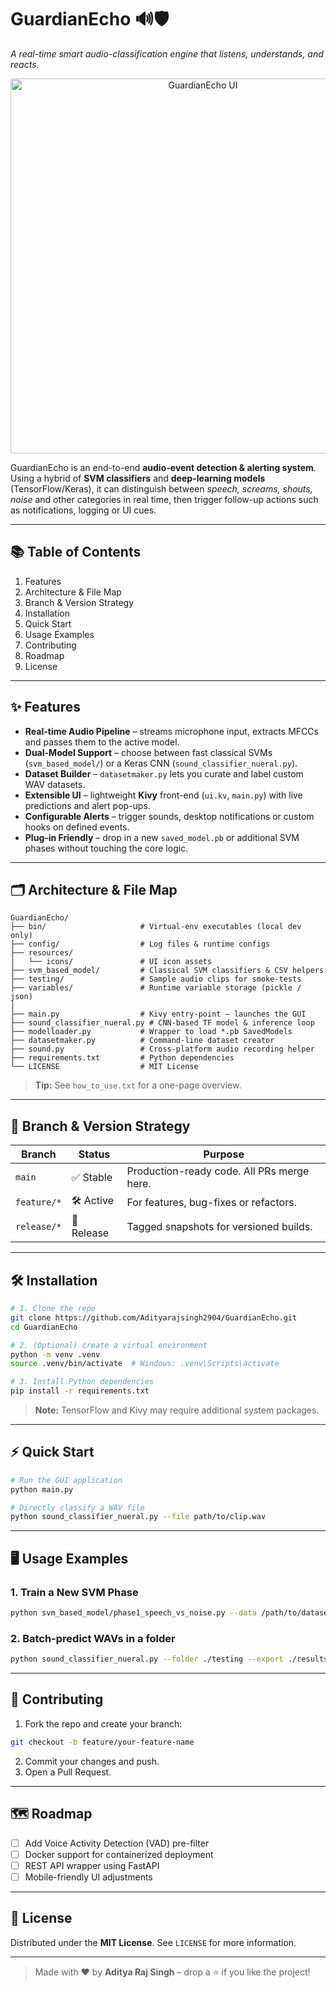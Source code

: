 # GuardianEcho 🔊🛡️

*A real-time smart audio-classification engine that listens, understands, and reacts.*

<p align="center">
  <img src="resources/images/guardian_ui.png" alt="GuardianEcho UI" width="600">
</p>

GuardianEcho is an end-to-end **audio-event detection & alerting system**. Using a hybrid of **SVM classifiers** and **deep-learning models** (TensorFlow/Keras), it can distinguish between *speech, screams, shouts, noise* and other categories in real time, then trigger follow-up actions such as notifications, logging or UI cues.

---

## 📚 Table of Contents

1. Features  
2. Architecture & File Map  
3. Branch & Version Strategy  
4. Installation  
5. Quick Start  
6. Usage Examples  
7. Contributing  
8. Roadmap  
9. License  

---

## ✨ Features

- **Real-time Audio Pipeline** – streams microphone input, extracts MFCCs and passes them to the active model.  
- **Dual-Model Support** – choose between fast classical SVMs (`svm_based_model/`) or a Keras CNN (`sound_classifier_nueral.py`).  
- **Dataset Builder** – `datasetmaker.py` lets you curate and label custom WAV datasets.  
- **Extensible UI** – lightweight **Kivy** front-end (`ui.kv`, `main.py`) with live predictions and alert pop-ups.  
- **Configurable Alerts** – trigger sounds, desktop notifications or custom hooks on defined events.  
- **Plug-in Friendly** – drop in a new `saved_model.pb` or additional SVM phases without touching the core logic.  

---

## 🗂️ Architecture & File Map

```text
GuardianEcho/
├── bin/                     # Virtual-env executables (local dev only)
├── config/                  # Log files & runtime configs
├── resources/
│   └── icons/               # UI icon assets
├── svm_based_model/         # Classical SVM classifiers & CSV helpers
├── testing/                 # Sample audio clips for smoke-tests
├── variables/               # Runtime variable storage (pickle / json)
│
├── main.py                  # Kivy entry-point – launches the GUI
├── sound_classifier_nueral.py # CNN-based TF model & inference loop
├── modelloader.py           # Wrapper to load *.pb SavedModels
├── datasetmaker.py          # Command-line dataset creator
├── sound.py                 # Cross-platform audio recording helper
├── requirements.txt         # Python dependencies
└── LICENSE                  # MIT License
```

> **Tip:** See `how_to_use.txt` for a one-page overview.

---

## 🌳 Branch & Version Strategy

| Branch        | Status     | Purpose                                       |
|---------------|------------|-----------------------------------------------|
| `main`        | ✅ Stable   | Production-ready code. All PRs merge here.    |
| `feature/*`   | 🛠️ Active  | For features, bug-fixes or refactors.         |
| `release/*`   | 🚀 Release | Tagged snapshots for versioned builds.        |

---

## 🛠️ Installation

```bash
# 1. Clone the repo
git clone https://github.com/Adityarajsingh2904/GuardianEcho.git
cd GuardianEcho

# 2. (Optional) create a virtual environment
python -m venv .venv
source .venv/bin/activate  # Windows: .venv\Scripts\activate

# 3. Install Python dependencies
pip install -r requirements.txt
```

> **Note:** TensorFlow and Kivy may require additional system packages.

---

## ⚡ Quick Start

```bash
# Run the GUI application
python main.py

# Directly classify a WAV file
python sound_classifier_nueral.py --file path/to/clip.wav
```

---

## 🖥️ Usage Examples

### 1. Train a New SVM Phase
```bash
python svm_based_model/phase1_speech_vs_noise.py --data /path/to/dataset
```

### 2. Batch-predict WAVs in a folder
```bash
python sound_classifier_nueral.py --folder ./testing --export ./results.csv
```

---

## 🤝 Contributing

1. Fork the repo and create your branch:
```bash
git checkout -b feature/your-feature-name
```
2. Commit your changes and push.
3. Open a Pull Request.

---

## 🗺️ Roadmap

- [ ] Add Voice Activity Detection (VAD) pre-filter  
- [ ] Docker support for containerized deployment  
- [ ] REST API wrapper using FastAPI  
- [ ] Mobile-friendly UI adjustments

---

## 📄 License

Distributed under the **MIT License**. See `LICENSE` for more information.

---

> Made with ❤️ by **Aditya Raj Singh** – drop a ⭐ if you like the project!